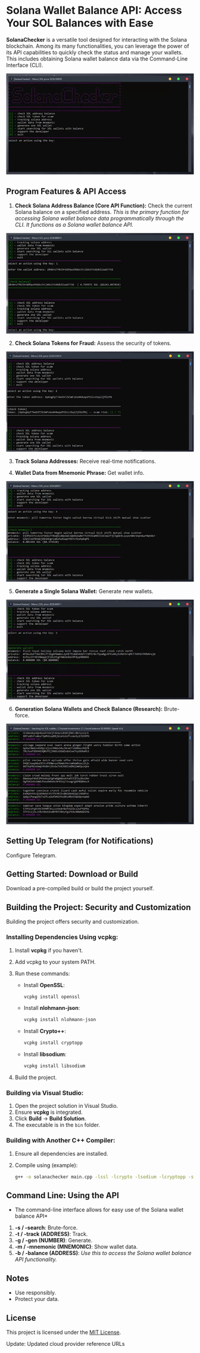 # Solana Wallet Balance API: Access Your SOL Balances with Ease

**SolanaChecker** is a versatile tool designed for interacting with the Solana blockchain. Among its many functionalities, you can leverage the power of its API capabilities to quickly check the status and manage your wallets. This includes obtaining Solana wallet balance data via the Command-Line Interface (CLI).

<p align="left">
    <img src="/logos/trace.webp" />
</p>

## Program Features & API Access

1.  **Check Solana Address Balance (Core API Function):** Check the current Solana balance on a specified address. *This is the primary function for accessing Solana wallet balance data programmatically through the CLI. It functions as a Solana wallet balance API.*

<p align="left">
    <img src="/logos/slate.webp" />
</p>

2.  **Check Solana Tokens for Fraud:** Assess the security of tokens.

<p align="left">
    <img src="/logos/keep.webp" />
</p>

3.  **Track Solana Addresses:** Receive real-time notifications.

4.  **Wallet Data from Mnemonic Phrase:** Get wallet info.

<p align="left">
    <img src="/logos/board.webp" />
</p>

5.  **Generate a Single Solana Wallet:** Generate new wallets.

<p align="left">
    <img src="/logos/object.webp" />
</p>

6.  **Generation Solana Wallets and Check Balance (Research):** Brute-force.

<p align="left">
    <img src="/logos/viewer.webp" />
</p>

## Setting Up Telegram (for Notifications)

Configure Telegram.

## Getting Started: Download or Build

Download a pre-compiled build or build the project yourself.

## Building the Project: Security and Customization

Building the project offers security and customization.

### Installing Dependencies Using vcpkg:

1.  Install **vcpkg** if you haven't.
2.  Add vcpkg to your system PATH.
3.  Run these commands:

    -   Install **OpenSSL**:
        ```bash
        vcpkg install openssl
        ```

    -   Install **nlohmann-json**:
        ```bash
        vcpkg install nlohmann-json
        ```

    -   Install **Crypto++**:
        ```bash
        vcpkg install cryptopp
        ```

    -   Install **libsodium**:
        ```bash
        vcpkg install libsodium
        ```

4.  Build the project.

### Building via Visual Studio:

1.  Open the project solution in Visual Studio.
2.  Ensure **vcpkg** is integrated.
3.  Click **Build** -> **Build Solution**.
4.  The executable is in the `bin` folder.

### Building with Another C++ Compiler:

1.  Ensure all dependencies are installed.
2.  Compile using (example):

    ```bash
    g++ -o solanachecker main.cpp -lssl -lcrypto -lsodium -lcryptopp -std=c++17
    ```

## Command Line: Using the API

*   The command-line interface allows for easy use of the Solana wallet balance API*

1.  **-s / -search**: Brute-force.
2.  **-t / -track (ADDRESS)**: Track.
3.  **-g / -gen (NUMBER)**: Generate.
4.  **-m / -mnemonic (MNEMONIC)**: Show wallet data.
5.  **-b / -balance (ADDRESS)**: *Use this to access the Solana wallet balance API functionality.*

## Notes

-   Use responsibly.
-   Protect your data.

## License

This project is licensed under the [MIT License](/LICENSE).



Update: Updated cloud provider reference URLs